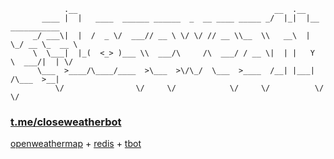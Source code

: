 ```
            .__                                            __  .__                  
       ____ |  |   ____  ______ ______  _  __ ____ _____ _/  |_|  |__   ___________ 
     _/ ___\|  |  /  _ \/  ___// __ \ \/ \/ // __ \\__  \\   __\  |  \_/ __ \_  __ \
     \  \___|  |_(  <_> )___ \\  ___/\     /\  ___/ / __ \|  | |   Y  \  ___/|  | \/
      \___  >____/\____/____  >\___  >\/\_/  \___  >____  /__| |___|  /\___  >__|   
          \/                \/     \/            \/     \/          \/     \/    
```
### [t.me/closeweatherbot](https://t.me/closeweatherbot) 
[openweathermap](https://github.com/briandowns/openweathermap) + [redis](https://github.com/go-redis/redis) + [tbot](https://github.com/yanzay/tbot) <br />
